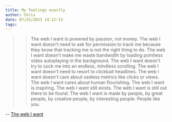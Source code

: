 ```yaml
---
title: My feelings exactly
author: Chris
date: 07/25/2023 14:12:13 
tags: 
---
```


>>The web I want is powered by passion, not money. The web I want doesn't need to ask for permission to track me because they know that tracking me is not the right thing to do. The web I want doesn't make me waste bandwidth by loading pointless video autoplaying in the background. The web I want doesn't try to suck me into an endless, mindless scrolling. The web I want doesn't need to resort to clickbait headlines. The web I want doesn't care about useless metrics like clicks or views. The web I want cares about human flourishing. The web I want is inspiring. The web I want still exists. The web I want is still out there to be found. The web I want is made by people, by great people, by creative people, by interesting people. People like you.

-- [The web I want](https://manuelmoreale.com/the-web-i-want)

